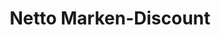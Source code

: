 ---
title: "Netto Marken-Discount"
url: /memmingen/netto-marken-discount-allgaeuer-strasse/
shop: Supermarkt
---